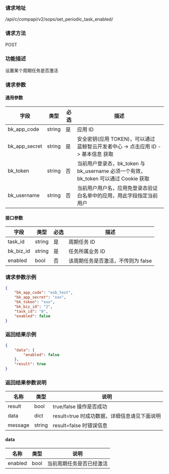 ### 请求地址

/api/c/compapi/v2/sops/set_periodic_task_enabled/

### 请求方法

POST

### 功能描述

设置某个周期任务是否激活

### 请求参数

#### 通用参数

| 字段 | 类型 | 必选 | 描述 |
|-----------|------------|--------|------------|
| bk_app_code  | string    | 是 | 应用 ID     |
| bk_app_secret| string    | 是 | 安全密钥(应用 TOKEN)，可以通过 蓝鲸智云开发者中心 -&gt; 点击应用 ID -&gt; 基本信息 获取 |
| bk_token     | string    | 否 | 当前用户登录态，bk_token 与 bk_username 必须一个有效，bk_token 可以通过 Cookie 获取 |
| bk_username  | string    | 否 | 当前用户用户名，应用免登录态验证白名单中的应用，用此字段指定当前用户 |

#### 接口参数

| 字段          | 类型       | 必选   | 描述             |
|---------------|------------|--------|------------------|
| task_id    | string     | 是   | 周期任务 ID |
| bk_biz_id    | string     | 是   | 任务所属业务 ID |
| enabled    | bool     | 否   | 该周期任务是否激活，不传则为 false |

### 请求参数示例

```json
{
    "bk_app_code": "esb_test",
    "bk_app_secret": "xxx",
    "bk_token": "xxx",
    "bk_biz_id": "2",
    "task_id": "8",
    "enabled": false
}
```

### 返回结果示例

```json
{
    "data": {
        "enabled": false
    },
    "result": true
}
```

### 返回结果参数说明

| 名称   | 类型  | 说明             |
| ------------ | ---------- | ------------------------------ |
| result      | bool    | true/false 操作是否成功     |
| data        | dict      | result=true 时成功数据，详细信息请见下面说明     |
| message        | string      | result=false 时错误信息     |

#### data

| 名称   | 类型  | 说明             |
| ------------ | ---------- | ------------------------------ |
| enabled      | bool    | 当前周期任务是否已经激活    |
